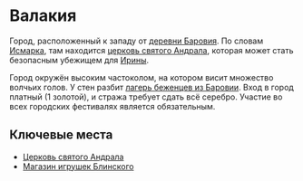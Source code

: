 # Валакия

Город, расположенный к западу от [деревни Баровия](barovia-village.md). По словам [Исмарка](../characters/npc/ismark-kolyanovich.md), там находится [церковь святого Андрала](st-andrals-church.md), которая может стать безопасным убежищем для [Ирины](../characters/npc/ireena-kolyana.md).

Город окружён высоким частоколом, на котором висит множество волчьих голов. У стен разбит [лагерь беженцев из Баровии](barovian-refugee-camp.md). Вход в город платный (1 золотой), и стража требует сдать всё серебро. Участие во всех городских фестивалях является обязательным.

## Ключевые места

- [Церковь святого Андрала](st-andrals-church.md)
- [Магазин игрушек Блинского](blinskys-toy-shop.md)
